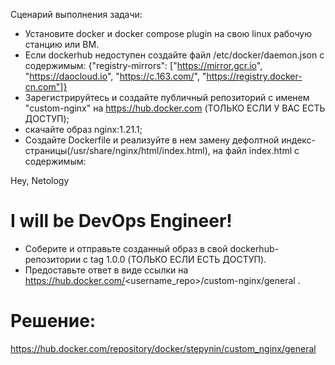 Сценарий выполнения задачи:

* Установите docker и docker compose plugin на свою linux рабочую станцию или ВМ.
* Если dockerhub недоступен создайте файл /etc/docker/daemon.json с содержимым: {"registry-mirrors": ["https://mirror.gcr.io", "https://daocloud.io", "https://c.163.com/", "https://registry.docker-cn.com"]}
* Зарегистрируйтесь и создайте публичный репозиторий с именем "custom-nginx" на https://hub.docker.com (ТОЛЬКО ЕСЛИ У ВАС ЕСТЬ ДОСТУП);
* скачайте образ nginx:1.21.1;
* Создайте Dockerfile и реализуйте в нем замену дефолтной индекс-страницы(/usr/share/nginx/html/index.html), на файл index.html с содержимым:

<html>
    <head>
        Hey, Netology
    </head>
    <body>
        <h1>I will be DevOps Engineer!</h1>
    </body>
</html>

* Соберите и отправьте созданный образ в свой dockerhub-репозитории c tag 1.0.0 (ТОЛЬКО ЕСЛИ ЕСТЬ ДОСТУП).
* Предоставьте ответ в виде ссылки на https://hub.docker.com/<username_repo>/custom-nginx/general .

# Решение:

https://hub.docker.com/repository/docker/stepynin/custom_nginx/general